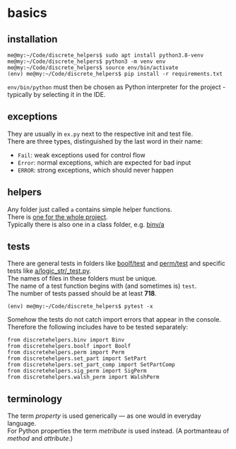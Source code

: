 # basics

## installation

```
me@my:~/Code/discrete_helpers$ sudo apt install python3.8-venv
me@my:~/Code/discrete_helpers$ python3 -m venv env
me@my:~/Code/discrete_helpers$ source env/bin/activate
(env) me@my:~/Code/discrete_helpers$ pip install -r requirements.txt
```

`env/bin/python` must then be chosen as Python interpreter for the project - typically by selecting it in the IDE.

## exceptions

They are usually in `ex.py` next to the respective init and test file.<br>
There are three types, distinguished by the last word in their name:

* `Fail`:  weak exceptions used for control flow
* `Error`: normal exceptions, which are expected for bad input
* `ERROR`: strong exceptions, which should never happen

## helpers

Any folder just called `a` contains simple helper functions.<br>
There is [one for the whole project](../discretehelpers/a).<br>
Typically there is also one in a class folder, e.g. [binv/a](../discretehelpers/binv/a)

## tests

There are general tests in folders like
[boolf/test](../discretehelpers/boolf/test) and [perm/test](../discretehelpers/perm/test)
and specific tests like [a/logic_str/_test.py](../discretehelpers/a/logic_str/_test.py).<br>
The names of files in these folders must be unique.<br>
The name of a test function begins with (and sometimes is) `test`.<br>
The number of tests passed should be at least **718**.

```
(env) me@my:~/Code/discrete_helpers$ pytest -x
```

Somehow the tests do not catch import errors that appear in the console.<br>
Therefore the following includes have to be tested separately:

```
from discretehelpers.binv import Binv
from discretehelpers.boolf import Boolf
from discretehelpers.perm import Perm
from discretehelpers.set_part import SetPart
from discretehelpers.set_part_comp import SetPartComp
from discretehelpers.sig_perm import SigPerm
from discretehelpers.walsh_perm import WalshPerm
```

## terminology

The term *property* is used generically &mdash; as one would in everyday language.<br>
For Python properties the term *metribute* is used instead. (A portmanteau of *method* and *attribute*.)
